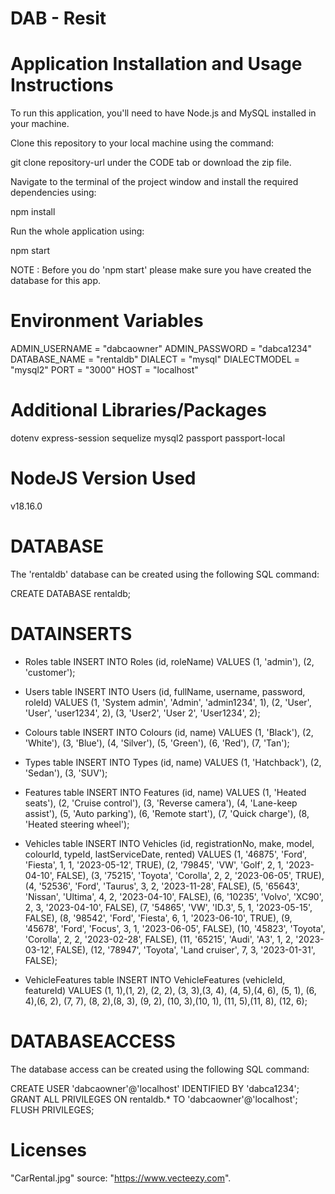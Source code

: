 # DAB - Resit
# Application Installation and Usage Instructions
To run this application, you'll need to have Node.js and MySQL installed in your machine.

Clone this repository to your local machine using the command:

git clone repository-url under the CODE tab or download the zip file.

Navigate to the terminal of the project window and install the required dependencies using:

npm install


Run the whole application using:

npm start

NOTE : Before you do 'npm start' please make sure you have created the database for this app.


# Environment Variables
ADMIN_USERNAME = "dabcaowner"
ADMIN_PASSWORD = "dabca1234"
DATABASE_NAME = "rentaldb"
DIALECT = "mysql"
DIALECTMODEL = "mysql2"
PORT = "3000"
HOST = "localhost"


# Additional Libraries/Packages
dotenv
express-session
sequelize mysql2
passport
passport-local


# NodeJS Version Used
v18.16.0


# DATABASE
The 'rentaldb' database can be created using the following SQL command:

CREATE DATABASE rentaldb;


# DATAINSERTS
- Roles table
    INSERT INTO Roles (id, roleName)
    VALUES (1, 'admin'),
           (2, 'customer');

- Users table
    INSERT INTO Users (id, fullName, username, password, roleId)
    VALUES (1, 'System admin', 'Admin', 'admin1234', 1),
           (2, 'User', 'User', 'user1234', 2),
           (3, 'User2', 'User 2', 'User1234', 2);

- Colours table
    INSERT INTO Colours (id, name)
    VALUES (1, 'Black'),
           (2, 'White'),
           (3, 'Blue'),
           (4, 'Silver'),
           (5, 'Green'),
           (6, 'Red'),
           (7, 'Tan');

- Types table
    INSERT INTO Types (id, name)
    VALUES (1, 'Hatchback'),
           (2, 'Sedan'),
           (3, 'SUV');

- Features table
    INSERT INTO Features (id, name)
    VALUES (1, 'Heated seats'),
           (2, 'Cruise control'),
           (3, 'Reverse camera'),
           (4, 'Lane-keep assist'),
           (5, 'Auto parking'),
           (6, 'Remote start'),
           (7, 'Quick charge'),
           (8, 'Heated steering wheel');

- Vehicles table
    INSERT INTO Vehicles (id, registrationNo, make, model, colourId, typeId, lastServiceDate, rented)
    VALUES 
    (1, '46875', 'Ford', 'Fiesta', 1, 1, '2023-05-12', TRUE),
    (2, '79845', 'VW', 'Golf', 2, 1, '2023-04-10', FALSE),
    (3, '75215', 'Toyota', 'Corolla', 2, 2, '2023-06-05', TRUE),
    (4, '52536', 'Ford', 'Taurus', 3, 2, '2023-11-28', FALSE),
    (5, '65643', 'Nissan', 'Ultima', 4, 2, '2023-04-10', FALSE),
    (6, '10235', 'Volvo', 'XC90', 2, 3, '2023-04-10', FALSE),
    (7, '54865', 'VW', 'ID.3', 5, 1, '2023-05-15', FALSE),
    (8, '98542', 'Ford', 'Fiesta', 6, 1, '2023-06-10', TRUE),
    (9, '45678', 'Ford', 'Focus', 3, 1, '2023-06-05', FALSE),
    (10, '45823', 'Toyota', 'Corolla', 2, 2, '2023-02-28', FALSE),
    (11, '65215', 'Audi', 'A3', 1, 2, '2023-03-12', FALSE),
    (12, '78947', 'Toyota', 'Land cruiser', 7, 3, '2023-01-31', FALSE);

- VehicleFeatures table
    INSERT INTO VehicleFeatures (vehicleId, featureId)
    VALUES 
        (1, 1),(1, 2),
        (2, 2),
        (3, 3),(3, 4),
        (4, 5),(4, 6),
        (5, 1),
        (6, 4),(6, 2),
        (7, 7),
        (8, 2),(8, 3),
        (9, 2),
        (10, 3),(10, 1),
        (11, 5),(11, 8),
        (12, 6);


# DATABASEACCESS

The database access can be created using the following SQL command:

CREATE USER 'dabcaowner'@'localhost' IDENTIFIED BY 'dabca1234';
GRANT ALL PRIVILEGES ON rentaldb.* TO 'dabcaowner'@'localhost';
FLUSH PRIVILEGES;


# Licenses
"CarRental.jpg" source: "https://www.vecteezy.com".